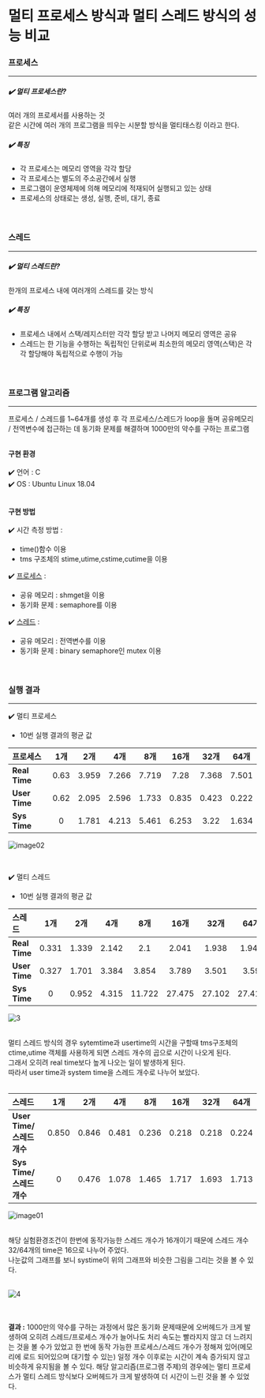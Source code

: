 # 멀티 프로세스 방식과 멀티 스레드 방식의 성능 비교

### 프로세스
------
##### :heavy_check_mark: 멀티 프로세스란?
여러 개의 프로세서를 사용하는 것<br>
같은 시간에 여러 개의 프로그램을 띄우는 시분할 방식을 멀티태스킹 이라고 한다.<br>
##### :heavy_check_mark: 특징
- 각 프로세스는 메모리 영역을 각각 할당
- 각 프로세스는 별도의 주소공간에서 실행
- 프로그램이 운영체제에 의해 메모리에 적재되어 실행되고 있는 상태
- 프로세스의 상태로는 생성, 실행, 준비, 대기, 종료 <br><br><br>

### 스레드
------
##### :heavy_check_mark: 멀티 스레드란?
한개의 프로세스 내에 여러개의 스레드를 갖는 방식
##### :heavy_check_mark: 특징
- 프로세스 내에서 스택/레지스터만 각각 할당 받고 나머지 메모리 영역은 공유
- 스레드는 한 기능을 수행하는 독립적인 단위로써 최소한의 메모리 영역(스택)은 각각 할당해야 독립적으로 수행이 가능<br><br><br>



### 프로그램 알고리즘
------
프로세스 / 스레드를 1~64개를 생성 후 각 프로세스/스레드가 loop을 돌며 공유메모리 / 전역변수에 접근하는 데 동기화 문제를 해결하며 1000만의 약수를 구하는 프로그램<br><br>

**구현 환경**<br><br>
:heavy_check_mark: 언어 : C<br>
:heavy_check_mark: OS : Ubuntu Linux 18.04<br><br>

**구현 방법**<br><br>
:heavy_check_mark: 시간 측정 방법 :
- time()함수 이용
- tms 구조체의 stime,utime,cstime,cutime을 이용<br>  

:heavy_check_mark: [프로세스](https://github.com/gowoonsori/kpu_project/blob/master/OS/multi_process.c) :
- 공유 메모리 : shmget을 이용
- 동기화 문제 : semaphore를 이용<br>  

:heavy_check_mark: [스레드](https://github.com/gowoonsori/kpu_project/blob/master/OS/multi_thread.c) :
- 공유 메모리 : 전역변수를 이용
- 동기화 문제 : binary semaphore인 mutex 이용<br><br><br>



### 실행 결과
------
:heavy_check_mark: 멀티 프로세스
- 10번 실행 결과의 평균 값

| 프로세스 | 1개 | 2개 | 4개 | 8개 | 16개 | 32개 | 64개 |
|:---|:---:|:---:|:---:|:---:|:---:|:---:|:---:|
| **Real Time** | 0.63 | 3.959 | 7.266 | 7.719 | 7.28 | 7.368 | 7.501 |
| **User Time** | 0.62 | 2.095 | 2.596 | 1.733 | 0.835 | 0.423 | 0.222 |
| **Sys  Time** | 0 | 1.781 | 4.213 | 5.461 | 6.253 | 3.22 | 1.634 |

![image02](https://user-images.githubusercontent.com/52964858/84995443-fad1aa00-b186-11ea-8fa3-71f48f0d594a.png)

<br>

:heavy_check_mark: 멀티 스레드
- 10번 실행 결과의 평균 값

| 스레드 | 1개 | 2개 | 4개 | 8개 | 16개 | 32개 | 64개 |
|:---|:---:|:---:|:---:|:---:|:---:|:---:|:---:|
| **Real Time** | 0.331 | 1.339 | 2.142 | 2.1 | 2.041 | 1.938 | 1.949 |
| **User Time** | 0.327 | 1.701 | 3.384 | 3.854 | 3.789 | 3.501 | 3.59 |
| **Sys  Time** | 0 | 0.952 | 4.315 | 11.722 | 27.475 | 27.102 | 27.419 |

![3](https://user-images.githubusercontent.com/52964858/84995446-fb6a4080-b186-11ea-9b49-ed6d2c6101a6.png)

<br>
멀티 스레드 방식의 경우 sytemtime과 usertime의 시간을 구할때 tms구조체의 ctime,utime 객체를 사용하게 되면 스레드 개수의 곱으로 시간이 나오게 된다.<br>
그래서 오히려 real time보다 높게 나오는 일이 발생하게 된다. <br>
따라서 user time과 system time을 스레드 개수로 나누어 보았다.<br><br>


| 스레드 | 1개 | 2개 | 4개 | 8개 | 16개 | 32개 | 64개 |
|:---|:---:|:---:|:---:|:---:|:---:|:---:|:---:|
| **User Time/스레드 개수** | 0.850 | 0.846 | 0.481 | 0.236 | 0.218 | 0.218 | 0.224 |
| **Sys  Time/스레드 개수** | 0 | 0.476 | 1.078 | 1.465 | 1.717 | 1.693 | 1.713 |

![image01](https://user-images.githubusercontent.com/52964858/84995441-fad1aa00-b186-11ea-94f0-4bb6b1d326c1.png)

<br>
해당 실험환경조건이 한번에 동작가능한 스레드 개수가 16개이기 때문에 스레드 개수 32/64개의 time은 16으로 나누어 주었다.<br>
나눈값의 그래프를 보니 systime이 위의 그래프와 비슷한 그림을 그리는 것을 볼 수 있다.<br><br>


![4](https://user-images.githubusercontent.com/52964858/84995437-f9a07d00-b186-11ea-84e1-b1d15eca474e.png)

<br><br>
**결과 :** 1000만의 약수를 구하는 과정에서 많은 동기화 문제때문에 오버헤드가 크게 발생하여 오히려 스레드/프로세스 개수가 늘어나도 처리 속도는
빨라지지 않고 더 느려지는 것을 볼 수가 있었고 한 번에 동작 가능한 프로세스/스레드 개수가 정해져 있어(메모리에 로드 되어있으며 대기할 수 있는) 일정 개수 이후로는 시간이 계속 증가되지 않고 비슷하게 유지됨을 볼 수 있다.
해당 알고리즘(프로그램 주제)의 경우에는 멀티 프로세스가 멀티 스레드 방식보다 오버헤드가 크게 발생하여 더 시간이 느린 것을 볼 수 있었다.
